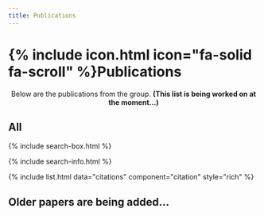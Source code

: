 ```yaml
---
title: Publications
---
```


# {% include icon.html icon="fa-solid fa-scroll" %}Publications

<center> Below are the publications from the group. <b> (This list is being worked on at the moment...)</b> </center>


## All

{% include search-box.html %}

{% include search-info.html %}

{% include list.html data="citations" component="citation" style="rich" %}

## Older papers are being added...
